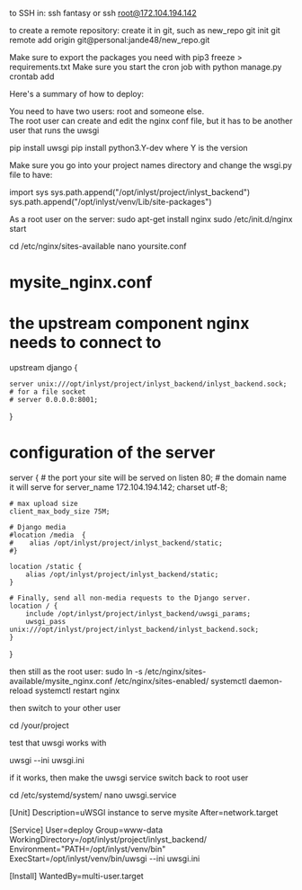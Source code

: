 to SSH in:
ssh fantasy 
or 
ssh root@172.104.194.142

to create a remote repository:
create it in git, such as new_repo
git init
git remote add origin git@personal:jande48/new_repo.git

Make sure to export the packages you need with pip3 freeze > requirements.txt
Make sure you start the cron job with python manage.py crontab add



Here's a summary of how to deploy:

You need to have two users: root and someone else.  
The root user can create and edit the nginx conf file, but 
it has to be another user that runs the uwsgi 

pip install uwsgi
pip install python3.Y-dev where Y is the version

Make sure you go into your project names directory and change the wsgi.py file to have:

import sys
sys.path.append("/opt/inlyst/project/inlyst_backend")
sys.path.append("/opt/inlyst/venv/Lib/site-packages")


As a root user on the server:
sudo apt-get install nginx
sudo /etc/init.d/nginx start 

cd /etc/nginx/sites-available
nano yoursite.conf

# mysite_nginx.conf

# the upstream component nginx needs to connect to
upstream django {

    server unix:///opt/inlyst/project/inlyst_backend/inlyst_backend.sock; # for a file socket
    # server 0.0.0.0:8001;
}

# configuration of the server
server {
    # the port your site will be served on
    listen      80;
    # the domain name it will serve for
    server_name 172.104.194.142;
    charset     utf-8;

    # max upload size
    client_max_body_size 75M;

    # Django media
    #location /media  {
    #    alias /opt/inlyst/project/inlyst_backend/static;
    #}

    location /static {
        alias /opt/inlyst/project/inlyst_backend/static;
    }

    # Finally, send all non-media requests to the Django server.
    location / {
        include /opt/inlyst/project/inlyst_backend/uwsgi_params;
        uwsgi_pass  unix:///opt/inlyst/project/inlyst_backend/inlyst_backend.sock;
    }
}


then still as the root user:
sudo ln -s /etc/nginx/sites-available/mysite_nginx.conf /etc/nginx/sites-enabled/
systemctl daemon-reload
systemctl restart nginx

then switch to your other user

cd /your/project

test that uwsgi works with 

uwsgi --ini uwsgi.ini


if it works, then make the uwsgi service
switch back to root user

cd /etc/systemd/system/
nano uwsgi.service


[Unit]
Description=uWSGI instance to serve mysite
After=network.target

[Service]
User=deploy 
Group=www-data
WorkingDirectory=/opt/inlyst/project/inlyst_backend/
Environment="PATH=/opt/inlyst/venv/bin"
ExecStart=/opt/inlyst/venv/bin/uwsgi --ini uwsgi.ini

[Install]
WantedBy=multi-user.target


